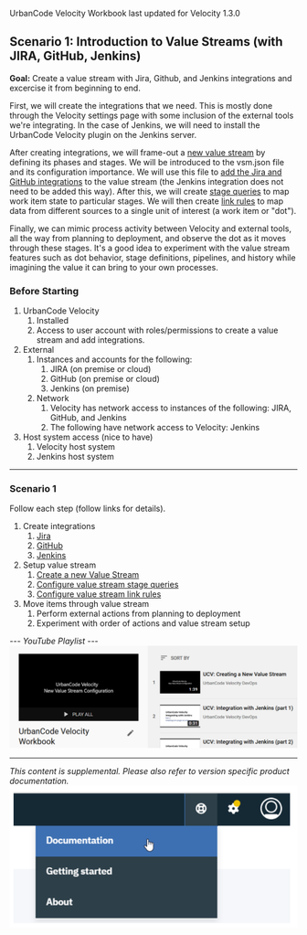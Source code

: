 UrbanCode Velocity Workbook
last updated for Velocity 1.3.0

## Scenario 1: Introduction to Value Streams (with JIRA, GitHub, Jenkins)

**Goal:** Create a value stream with Jira, Github, and Jenkins integrations and excercise it from beginning to end.

First, we will create the integrations that we need. This is mostly done through the Velocity settings page with some inclusion of the external tools we're integrating. In the case of Jenkins, we will need to install the UrbanCode Velocity plugin on the Jenkins server.

After creating integrations, we will frame-out a [new value stream](valueStream/valueStream.md) by defining its phases and stages. We will be introduced to the vsm.json file and its configuration importance. We will use this file to [add the Jira and GitHub integrations](addIntegrations/addIntegrations.md) to the value stream (the Jenkins integration does not need to be added this way). After this, we will create [stage queries](valueStream/stageQueries/stageQueries.md) to map work item state to particular stages. We will then create [link rules](valueStream/linkRules/linkRules.md) to map data from different sources to a single unit of interest (a work item or "dot").

Finally, we can mimic process activity between Velocity and external tools, all the way from planning to deployment, and observe the dot as it moves through these stages. It's a good idea to experiment with the value stream features such as dot behavior, stage definitions, pipelines, and history while imagining the value it can bring to your own processes.

### Before Starting
1. UrbanCode Velocity
   1.	Installed
    2.	Access to user account with roles/permissions to create a value stream and add integrations.
2. External
   1. Instances and accounts for the following:
      1.	JIRA (on premise or cloud)
      2.	GitHub (on premise or cloud)
      3.	Jenkins (on premise)
   2. Network
      1.	Velocity has network access to instances of the following: JIRA, GitHub, and Jenkins
      2.	The following have network access to Velocity: Jenkins
3. Host system access (nice to have)
   1.	Velocity host system
   2.	Jenkins host system

---

### Scenario 1

Follow each step (follow links for details).

1. Create integrations
   1. [Jira](jira/jiraIntegration.md)
   2.	[GitHub](github/githubIntegration.md)
   3. [Jenkins](jenkinsPlugin/jenkinsPlugin.md)
2. Setup value stream
   1. [Create a new Value Stream](valueStream/valueStream.md)
   2. [Configure value stream stage queries](valueStream/stageQueries/stageQueries.md)
   3. [Configure value stream link rules](valueStream/linkRules/linkRules.md)
3. Move items through value stream
   1.	Perform external actions from planning to deployment
   2.	Experiment with order of actions and value stream setup

*--- YouTube Playlist ---*
[![YouTube Playlist](general/YouTubePlaylist.PNG)](https://www.youtube.com/playlist?list=PLDq88EzQBSsAcitaMxyYapVhDeHQELxXC)

___
*This content is supplemental. Please also refer to version specific product documentation.*
![Documentation can be accessed in the upper right of Velocity](general/docs.png)
